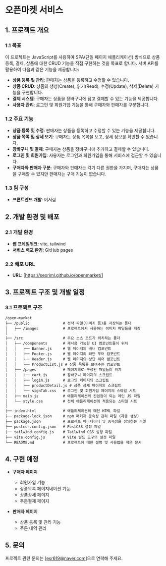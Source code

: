 # 오픈마켓 서비스

## 1. 프로젝트 개요

### 1.1 목표

이 프로젝트는 JavaScript를 사용하여 SPA(단일 페이지 애플리케이션) 방식으로 상품 등록, 결제, 상품에 대한 CRUD 기능을 직접 구현하는 것을 목표로 합니다. 서버 API를 활용하여 다음과 같은 기능을 제공합니다:

- **상품 등록 및 관리**: 판매자는 상품을 등록하고 수정할 수 있습니다.
- **상품 CRUD**: 상품의 생성(Create), 읽기(Read), 수정(Update), 삭제(Delete) 기능을 구현합니다.
- **결제 시스템**: 구매자는 상품을 장바구니에 담고 결제할 수 있는 기능을 제공합니다.
- **사용자 관리**: 로그인 및 회원가입 기능을 통해 구매자와 판매자를 구분합니다.

### 1.2 주요 기능

- **상품 등록 및 수정**: 판매자는 상품을 등록하고 수정할 수 있는 기능을 제공합니다.
- **상품 목록 및 상세 보기**: 구매자는 상품 목록을 보고, 상세 정보를 확인할 수 있습니다.
- **장바구니 및 결제**: 구매자는 상품을 장바구니에 추가하고 결제할 수 있습니다.
- **로그인 및 회원가입**: 사용자는 로그인과 회원가입을 통해 서비스에 접근할 수 있습니다.
- **구매자와 판매자 구분**: 구매자와 판매자는 각기 다른 권한을 가지며, 구매자는 상품을 구매할 수 있지만 판매자는 구매 기능이 없습니다.

### 1.3 팀 구성

- **프론트엔드 개발**: 이서림

## 2. 개발 환경 및 배포

### 2.1 개발 환경

- **웹 프레임워크**: vite, tailwind
- **서비스 배포 환경**: GitHub pages

### 2.2 배포 URL

- **URL**: [https://seoriml.github.io/openmarket/]

## 3. 프로젝트 구조 및 개발 일정

### 3.1 프로젝트 구조

```
/open-market
├── /public               # 정적 파일(이미지 등)을 저장하는 폴더
│   ├── /images           # 프로젝트에서 사용하는 이미지 파일들을 저장
│
├── /src                  # 주요 소스 코드가 위치하는 폴더
│   ├── /components       # 재사용 가능한 UI 컴포넌트들이 위치
│   │   ├── Banner.js     # 웹 페이지의 배너 컴포넌트
│   │   ├── Footer.js     # 웹 페이지의 하단 푸터 컴포넌트
│   │   ├── Header.js     # 웹 페이지의 상단 헤더 컴포넌트
│   │   └── ProductList.js # 상품 목록을 보여주는 컴포넌트
│   ├── /pages            # 페이지별로 구성된 파일들이 위치
│   │   ├── cart.js       # 장바구니 페이지의 스크립트
│   │   ├── login.js      # 로그인 페이지의 스크립트
│   │   ├── productDetail.js # 상품 상세 페이지의 스크립트
│   │   └── signTab.css   # 로그인 및 회원가입 페이지의 스타일 시트
│   ├── main.js           # 애플리케이션의 진입점이 되는 메인 JS 파일
│   └── style.css         # 전체 애플리케이션에 적용되는 스타일 시트
│
├── index.html            # 애플리케이션의 메인 HTML 파일
├── package-lock.json     # npm 패키지 종속성 관리 파일 (자동 생성)
├── package.json          # 프로젝트 메타데이터 및 종속성을 정의하는 파일
├── postcss.config.json   # PostCSS 설정 파일
├── tailwind.config.js    # Tailwind CSS 설정 파일
├── vite.config.js        # Vite 빌드 도구의 설정 파일
└── README.md             # 프로젝트에 대한 설명 및 사용법을 적은 문서

```

## 4. 구현 예정

- **구매자 페이지**
  - 회원가입 기능
  - 상품목록 페이지네이션 기능
  - 상품상세 페이지
  - 주문결제 페이지

- **판매자 페이지**
  - 상품 등록 및 관리 기능
  - 주문 내역 관리

## 5. 문의

프로젝트 관련 문의는 [esr619@naver.com]으로 연락해 주세요.
